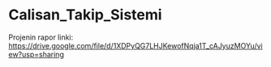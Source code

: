 # Calisan_Takip_Sistemi

Projenin rapor linki: https://drive.google.com/file/d/1XDPyQG7LHJKewofNqja1T_cAJyuzMOYu/view?usp=sharing
